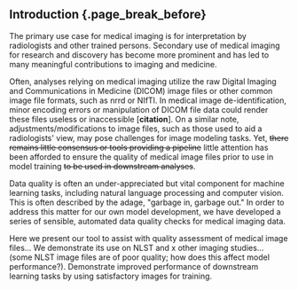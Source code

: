## Introduction {.page_break_before}

The primary use case for medical imaging is for interpretation by radiologists and other trained persons. Secondary use of medical imaging for research and discovery has become more prominent and has led to many meaningful contributions to imaging and medicine. 

Often, analyses relying on medical imaging utilize the raw Digital Imaging and Communications in Medicine (DICOM) image files or other common image file formats, such as nrrd or NIfTI. In medical image de-identification, minor encoding errors or manipulation of DICOM file data could render these files useless or inaccessible [**citation**]. On a similar note, adjustments/modifications to image files, such as those used to aid a radiologists' view, may pose challenges for image modeling tasks. Yet, ~~there remains little consensus or tools providing a pipeline~~ little attention has been afforded to ensure the quality of medical image files prior to use in model training ~~to be used in downstream analyses~~.

Data quality is often an under-appreciated but vital component for machine learning tasks, including natural language processing and computer vision. This is often described by the adage, "garbage in, garbage out." In order to address this matter for our own model development, we have developed a series of sensible, automated data quality checks for medical imaging data.

Here we present our tool to assist with quality assessment of medical image files... We demonstrate its use on NLST and x other imaging studies... (some NLST image files are of poor quality; how does this affect model performance?). Demonstrate improved performance of downstream learning tasks by using satisfactory images for training.
